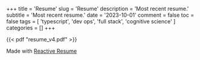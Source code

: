 +++
title = 'Resume'
slug = 'Resume'
description = 'Most recent resume.'
subtitle = 'Most recent resume.'
date = '2023-10-01'
comment = false
toc = false
tags = [
    'typescript',
    'dev ops',
    'full stack',
    'cognitive science'
]
categories = []
+++

{{< pdf "resume_v4.pdf" >}}

Made with [Reactive Resume](https://rxresu.me/)
